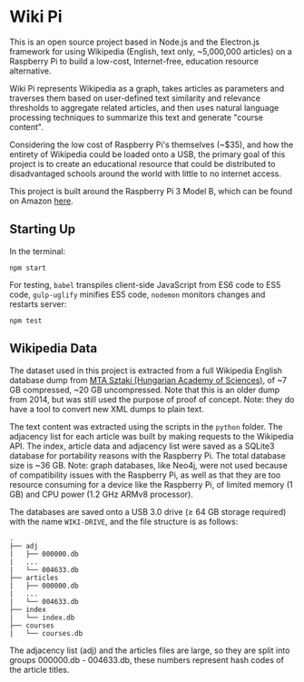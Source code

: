# Wiki Pi

This is an open source project based in Node.js and the Electron.js framework
for using Wikipedia (English, text only, ~5,000,000 articles) on a Raspberry
Pi to build a low-cost, Internet-free, education resource alternative.

Wiki Pi represents Wikipedia as a graph, takes articles as parameters and
traverses them based on user-defined text similarity and relevance thresholds
to aggregate related articles, and then uses natural language processing
techniques to summarize this text and generate "course content".

Considering the low cost of Raspberry Pi's themselves (~$35), and how the
entirety of Wikipedia could be loaded onto a USB, the primary goal of this
project is to create an educational resource that could be distributed to
disadvantaged schools around the world with little to no internet access.

This project is built around the Raspberry Pi 3 Model B, which can be found on
Amazon [here](https://www.amazon.com/Raspberry-Pi-RASPBERRYPI3-MODB-1GB-Model-Board/dp/B01CD5VC92/ref=sr_1_2?ie=UTF8&qid=1503462178&sr=8-2&keywords=raspberry+pi+3).

## Starting Up

In the terminal:

```
npm start
```

For testing, `babel` transpiles client-side JavaScript from ES6 code to ES5 code,
`gulp-uglify` minifies ES5 code, `nodemon` monitors changes and restarts server:

```
npm test
```

## Wikipedia Data

The dataset used in this project is extracted from a full Wikipedia English
database dump from [MTA Sztaki (Hungarian Academy of Sciences)](http://kopiwiki.dsd.sztaki.hu/),
of ~7 GB compressed, ~20 GB uncompressed. Note that this is an older dump from
2014, but was still used the purpose of proof of concept. Note: they do have a
tool to convert new XML dumps to plain text.

The text content was extracted using the scripts in the `python` folder. The
adjacency list for each article was built by making requests to the Wikipedia
API. The index, article data and adjacency list were saved as a SQLite3 database
for portability reasons with the Raspberry Pi. The total database size is ~36
GB. Note: graph databases, like Neo4j, were not used because of compatibility
issues with the Raspberry Pi, as well as that they are too resource consuming
for a device like the Raspberry Pi, of limited memory (1 GB) and CPU power
(1.2 GHz ARMv8 processor).

The databases are saved onto a USB 3.0 drive (&#8805; 64 GB storage required)
with the name `WIKI-DRIVE`, and the file structure is as follows:

```
.
├── adj
|   ├── 000000.db
|   ...
|   └── 004633.db
├── articles
|   ├── 000000.db
|   ...
|   └── 004633.db
├── index
|   └── index.db
├── courses
|   └── courses.db
```

The adjacency list (adj) and the articles files are large, so they are split
into groups 000000.db - 004633.db, these numbers represent hash codes of the
article titles.
